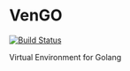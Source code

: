 VenGO
=====

[![Build Status](https://travis-ci.org/DamnWidget/VenGO.png)](https://travis-ci.org/DamnWidget/VenGO)

Virtual Environment for Golang
